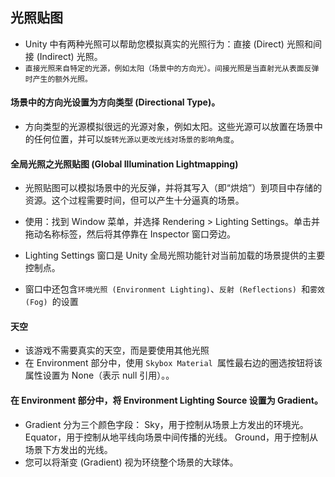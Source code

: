 ## 光照贴图
* Unity 中有两种光照可以帮助您模拟真实的光照行为：直接 (Direct) 光照和间接 (Indirect) 光照。
* `直接光照来自特定的光源，例如太阳（场景中的方向光）。间接光照是当直射光从表面反弹时产生的额外光照。`



#### 场景中的方向光设置为方向类型 (Directional Type)。
* 方向类型的光源模拟很远的光源对象，例如太阳。这些光源可以放置在场景中的任何位置，并可以`旋转光源以更改光线对场景的影响角度`。


#### 全局光照之光照贴图 (Global Illumination Lightmapping)
* 光照贴图可以模拟场景中的光反弹，并将其写入（即“烘焙”）到项目中存储的资源。这个过程需要时间，但可以产生十分逼真的场景。

* 使用：找到 Window 菜单，并选择 Rendering > Lighting Settings。单击并拖动名称标签，然后将其停靠在 Inspector 窗口旁边。
* Lighting Settings 窗口是 Unity 全局光照功能针对当前加载的场景提供的主要控制点。
* 窗口中还包含`环境光照 (Environment Lighting)`、`反射 (Reflections) `和`雾效 (Fog) `的设置

#### 天空
* 该游戏不需要真实的天空，而是要使用其他光照
* 在 Environment 部分中，使用 `Skybox Material `属性最右边的圈选按钮将该属性设置为 None（表示 null 引用）。。

#### 在 Environment 部分中，将 Environment Lighting Source 设置为 Gradient。
* Gradient 分为三个颜色字段：
Sky，用于控制从场景上方发出的环境光。
Equator，用于控制从地平线向场景中间传播的光线。
Ground，用于控制从场景下方发出的光线。
* 您可以将渐变 (Gradient) 视为环绕整个场景的大球体。




